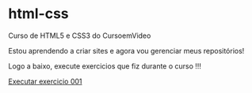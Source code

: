 # html-css
 Curso de HTML5 e CSS3 do CursoemVideo

Estou aprendendo a criar sites e agora vou gerenciar meus repositórios!

Logo a baixo, execute exercicios que fiz durante o curso !!!

<a href="#">Executar exercicio 001</a> 